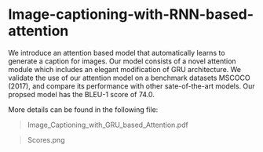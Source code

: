 # Image-captioning-with-RNN-based-attention

We introduce an attention based model that automatically learns to generate a caption for images. Our model consists of a novel attention module which includes an elegant modification of GRU architecture. We validate the use of our attention model on a benchmark datasets MSCOCO (2017), and compare its performance with other sate-of-the-art models. Our propsed model has the BLEU-1 score of 74.0.

More details can be found in the following file:
> Image_Captioning_with_GRU_based_Attention.pdf

> Scores.png

